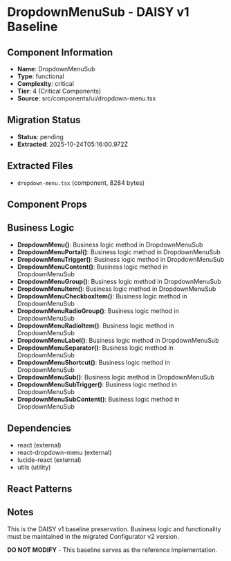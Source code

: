 # DropdownMenuSub - DAISY v1 Baseline

## Component Information

- **Name**: DropdownMenuSub
- **Type**: functional
- **Complexity**: critical
- **Tier**: 4 (Critical Components)
- **Source**: src/components/ui/dropdown-menu.tsx

## Migration Status

- **Status**: pending
- **Extracted**: 2025-10-24T05:16:00.972Z

## Extracted Files

- `dropdown-menu.tsx` (component, 8284 bytes)

## Component Props



## Business Logic

- **DropdownMenu()**: Business logic method in DropdownMenuSub
- **DropdownMenuPortal()**: Business logic method in DropdownMenuSub
- **DropdownMenuTrigger()**: Business logic method in DropdownMenuSub
- **DropdownMenuContent()**: Business logic method in DropdownMenuSub
- **DropdownMenuGroup()**: Business logic method in DropdownMenuSub
- **DropdownMenuItem()**: Business logic method in DropdownMenuSub
- **DropdownMenuCheckboxItem()**: Business logic method in DropdownMenuSub
- **DropdownMenuRadioGroup()**: Business logic method in DropdownMenuSub
- **DropdownMenuRadioItem()**: Business logic method in DropdownMenuSub
- **DropdownMenuLabel()**: Business logic method in DropdownMenuSub
- **DropdownMenuSeparator()**: Business logic method in DropdownMenuSub
- **DropdownMenuShortcut()**: Business logic method in DropdownMenuSub
- **DropdownMenuSub()**: Business logic method in DropdownMenuSub
- **DropdownMenuSubTrigger()**: Business logic method in DropdownMenuSub
- **DropdownMenuSubContent()**: Business logic method in DropdownMenuSub

## Dependencies

- react (external)
- react-dropdown-menu (external)
- lucide-react (external)
- utils (utility)

## React Patterns



## Notes

This is the DAISY v1 baseline preservation. Business logic and functionality
must be maintained in the migrated Configurator v2 version.

**DO NOT MODIFY** - This baseline serves as the reference implementation.
